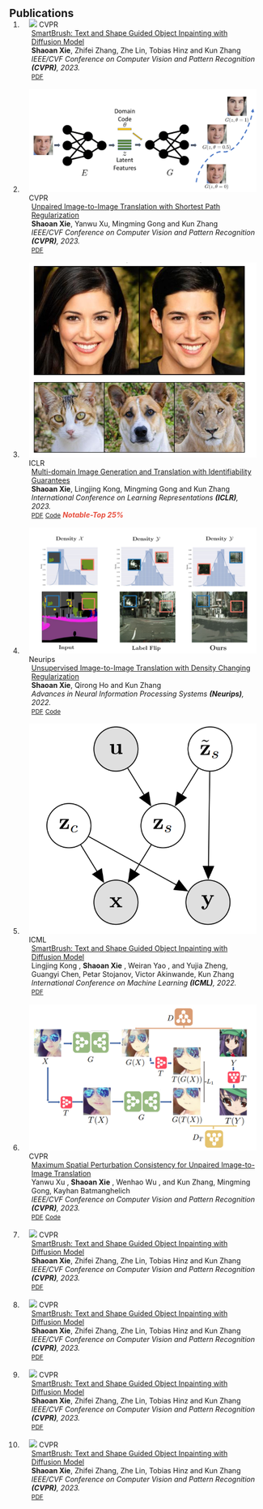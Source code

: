 <h2 id="publications" style="margin: 2px 0px -15px;">Publications</h2>

<div class="publications">
<ol class="bibliography">

<li>
<div class="pub-row">

  <div class="col-sm-3 abbr" style="position: relative;padding-right: 15px;padding-left: 15px;">
    <img src="assets/img/smartbrush_demo.gif" class="teaser img-fluid z-depth-1">
    <abbr class="badge">CVPR</abbr>
  </div>

  <div class="col-sm-9" style="position: relative;padding-right: 15px;padding-left: 20px;">
    <div class="title"><a href="https://arxiv.org/pdf/2212.05034.pdf">SmartBrush: Text and Shape Guided Object Inpainting with Diffusion Model</a></div>
    <div class="author"><strong>Shaoan Xie</strong>, Zhifei Zhang, Zhe Lin, Tobias Hinz and Kun Zhang</div>
    <div class="periodical"><em>IEEE/CVF Conference on Computer Vision and Pattern Recognition <strong>(CVPR)</strong>, 2023.</em></div>
    <div class="links">
      <a href="https://arxiv.org/pdf/2212.05034.pdf" class="btn btn-sm z-depth-0" role="button" target="_blank" style="font-size:12px;">PDF</a>    
    </div>
  </div> 
</div>
</li>
  <br>
  
  <li>
<div class="pub-row">

  <div class="col-sm-3 abbr" style="position: relative;padding-right: 15px;padding-left: 15px;">
    <img src="assets/img/santa.PNG" class="teaser img-fluid z-depth-1">
    <abbr class="badge">CVPR</abbr>
  </div>

  <div class="col-sm-9" style="position: relative;padding-right: 15px;padding-left: 20px;">
    <div class="title"><a href="https://arxiv.org/pdf/2212.05034.pdf">Unpaired Image-to-Image Translation with Shortest Path Regularization</a></div>
    <div class="author"><strong>Shaoan Xie</strong>, Yanwu Xu, Mingming Gong and Kun Zhang</div>
    <div class="periodical"><em>IEEE/CVF Conference on Computer Vision and Pattern Recognition <strong>(CVPR)</strong>, 2023.</em></div>
    <div class="links">
      <a href="https://arxiv.org/pdf/2212.05034.pdf" class="btn btn-sm z-depth-0" role="button" target="_blank" style="font-size:12px;">PDF</a>    
    </div>
  </div> 
</div>
</li>
  <br>
  
  
  <li>
<div class="pub-row">

  <div class="col-sm-3 abbr" style="position: relative;padding-right: 15px;padding-left: 15px;">
    <img src="assets/img/istylegan.PNG" class="teaser img-fluid z-depth-1">
    <abbr class="badge">ICLR</abbr>
  </div>

  <div class="col-sm-9" style="position: relative;padding-right: 15px;padding-left: 20px;">
    <div class="title"><a href="https://openreview.net/pdf?id=U2g8OGONA_V">Multi-domain Image Generation and Translation with Identifiability Guarantees</a></div>
    <div class="author"><strong>Shaoan Xie</strong>, Lingjing Kong, Mingming Gong and Kun Zhang</div>
    <div class="periodical"><em>International Conference on Learning Representations <strong>(ICLR)</strong>, 2023.</em></div>
    <div class="links">
      <a href="https://arxiv.org/pdf/2212.05034.pdf" class="btn btn-sm z-depth-0" role="button" target="_blank" style="font-size:12px;">PDF</a>    
      <a href="https://github.com/Mid-Push/i-stylegan" class="btn btn-sm z-depth-0" role="button" target="_blank" style="font-size:12px;">Code</a>
      <strong><i style="color:#e74d3c">Notable-Top 25%</i></strong>
    </div>
  </div> 
</div>
</li>
  <br>
  
  
  <li>
<div class="pub-row">

  <div class="col-sm-3 abbr" style="position: relative;padding-right: 15px;padding-left: 15px;">
    <img src="assets/img/decent.PNG" class="teaser img-fluid z-depth-1">
    <abbr class="badge">Neurips</abbr>
  </div>

  <div class="col-sm-9" style="position: relative;padding-right: 15px;padding-left: 20px;">
    <div class="title"><a href="https://openreview.net/pdf?id=RNZ8JOmNaV4">Unsupervised Image-to-Image Translation with Density Changing Regularization</a></div>
    <div class="author"><strong>Shaoan Xie</strong>, Qirong Ho and Kun Zhang</div>
    <div class="periodical"><em>Advances in Neural Information Processing Systems <strong>(Neurips)</strong>, 2022.</em></div>
    <div class="links">
      <a href="https://openreview.net/pdf?id=RNZ8JOmNaV4" class="btn btn-sm z-depth-0" role="button" target="_blank" style="font-size:12px;">PDF</a>   
      <a href="https://github.com/Mid-Push/Decent" class="btn btn-sm z-depth-0" role="button" target="_blank" style="font-size:12px;">Code</a>
    </div>
  </div> 
</div>
</li>
  <br>
  
  
  <li>
<div class="pub-row">

  <div class="col-sm-3 abbr" style="position: relative;padding-right: 15px;padding-left: 15px;">
    <img src="assets/img/imsda.PNG" class="teaser img-fluid z-depth-1">
    <abbr class="badge">ICML</abbr>
  </div>

  <div class="col-sm-9" style="position: relative;padding-right: 15px;padding-left: 20px;">
    <div class="title"><a href="https://proceedings.mlr.press/v162/kong22a/kong22a.pdf">SmartBrush: Text and Shape Guided Object Inpainting with Diffusion Model</a></div>
    <div class="author">Lingjing Kong ,  <strong>Shaoan Xie</strong> ,  Weiran Yao , and Yujia Zheng, Guangyi Chen, Petar Stojanov, Victor Akinwande, Kun Zhang</div>
    <div class="periodical"><em>International Conference on Machine Learning <strong>(ICML)</strong>, 2022.</em></div>
    <div class="links">
      <a href="https://proceedings.mlr.press/v162/kong22a/kong22a.pdf" class="btn btn-sm z-depth-0" role="button" target="_blank" style="font-size:12px;">PDF</a>    
    </div>
  </div> 
</div>
</li>
  <br>
  
  
  <li>
<div class="pub-row">

  <div class="col-sm-3 abbr" style="position: relative;padding-right: 15px;padding-left: 15px;">
    <img src="assets/img/mspc.PNG" class="teaser img-fluid z-depth-1">
    <abbr class="badge">CVPR</abbr>
  </div>

  <div class="col-sm-9" style="position: relative;padding-right: 15px;padding-left: 20px;">
    <div class="title"><a href="https://openaccess.thecvf.com/content/CVPR2022/papers/Xu_Maximum_Spatial_Perturbation_Consistency_for_Unpaired_Image-to-Image_Translation_CVPR_2022_paper.pdf">Maximum Spatial Perturbation Consistency for Unpaired Image-to-Image Translation</a></div>
    <div class="author">Yanwu Xu ,  <strong>Shaoan Xie</strong> ,  Wenhao Wu , and Kun Zhang, Mingming Gong, Kayhan Batmanghelich</div>
    <div class="periodical"><em>IEEE/CVF Conference on Computer Vision and Pattern Recognition <strong>(CVPR)</strong>, 2023.</em></div>
    <div class="links">
      <a href="https://openaccess.thecvf.com/content/CVPR2022/papers/Xu_Maximum_Spatial_Perturbation_Consistency_for_Unpaired_Image-to-Image_Translation_CVPR_2022_paper.pdf" class="btn btn-sm z-depth-0" role="button" target="_blank" style="font-size:12px;">PDF</a>    
      <a href="https://github.com/batmanlab/MSPC" class="btn btn-sm z-depth-0" role="button" target="_blank" style="font-size:12px;">Code</a>
    </div>
  </div> 
</div>
</li>
  <br>
  
  <li>
<div class="pub-row">

  <div class="col-sm-3 abbr" style="position: relative;padding-right: 15px;padding-left: 15px;">
    <img src="assets/img/smartbrush_demo.gif" class="teaser img-fluid z-depth-1">
    <abbr class="badge">CVPR</abbr>
  </div>

  <div class="col-sm-9" style="position: relative;padding-right: 15px;padding-left: 20px;">
    <div class="title"><a href="https://arxiv.org/pdf/2212.05034.pdf">SmartBrush: Text and Shape Guided Object Inpainting with Diffusion Model</a></div>
    <div class="author"><strong>Shaoan Xie</strong>, Zhifei Zhang, Zhe Lin, Tobias Hinz and Kun Zhang</div>
    <div class="periodical"><em>IEEE/CVF Conference on Computer Vision and Pattern Recognition <strong>(CVPR)</strong>, 2023.</em></div>
    <div class="links">
      <a href="https://arxiv.org/pdf/2212.05034.pdf" class="btn btn-sm z-depth-0" role="button" target="_blank" style="font-size:12px;">PDF</a>    
    </div>
  </div> 
</div>
</li>
  <br>
  
  <li>
<div class="pub-row">

  <div class="col-sm-3 abbr" style="position: relative;padding-right: 15px;padding-left: 15px;">
    <img src="assets/img/smartbrush_demo.gif" class="teaser img-fluid z-depth-1">
    <abbr class="badge">CVPR</abbr>
  </div>

  <div class="col-sm-9" style="position: relative;padding-right: 15px;padding-left: 20px;">
    <div class="title"><a href="https://arxiv.org/pdf/2212.05034.pdf">SmartBrush: Text and Shape Guided Object Inpainting with Diffusion Model</a></div>
    <div class="author"><strong>Shaoan Xie</strong>, Zhifei Zhang, Zhe Lin, Tobias Hinz and Kun Zhang</div>
    <div class="periodical"><em>IEEE/CVF Conference on Computer Vision and Pattern Recognition <strong>(CVPR)</strong>, 2023.</em></div>
    <div class="links">
      <a href="https://arxiv.org/pdf/2212.05034.pdf" class="btn btn-sm z-depth-0" role="button" target="_blank" style="font-size:12px;">PDF</a>    
    </div>
  </div> 
</div>
</li>
  <br>
  
  <li>
<div class="pub-row">

  <div class="col-sm-3 abbr" style="position: relative;padding-right: 15px;padding-left: 15px;">
    <img src="assets/img/smartbrush_demo.gif" class="teaser img-fluid z-depth-1">
    <abbr class="badge">CVPR</abbr>
  </div>

  <div class="col-sm-9" style="position: relative;padding-right: 15px;padding-left: 20px;">
    <div class="title"><a href="https://arxiv.org/pdf/2212.05034.pdf">SmartBrush: Text and Shape Guided Object Inpainting with Diffusion Model</a></div>
    <div class="author"><strong>Shaoan Xie</strong>, Zhifei Zhang, Zhe Lin, Tobias Hinz and Kun Zhang</div>
    <div class="periodical"><em>IEEE/CVF Conference on Computer Vision and Pattern Recognition <strong>(CVPR)</strong>, 2023.</em></div>
    <div class="links">
      <a href="https://arxiv.org/pdf/2212.05034.pdf" class="btn btn-sm z-depth-0" role="button" target="_blank" style="font-size:12px;">PDF</a>    
    </div>
  </div> 
</div>
</li>
  <br>
  
  <li>
<div class="pub-row">

  <div class="col-sm-3 abbr" style="position: relative;padding-right: 15px;padding-left: 15px;">
    <img src="assets/img/smartbrush_demo.gif" class="teaser img-fluid z-depth-1">
    <abbr class="badge">CVPR</abbr>
  </div>

  <div class="col-sm-9" style="position: relative;padding-right: 15px;padding-left: 20px;">
    <div class="title"><a href="https://arxiv.org/pdf/2212.05034.pdf">SmartBrush: Text and Shape Guided Object Inpainting with Diffusion Model</a></div>
    <div class="author"><strong>Shaoan Xie</strong>, Zhifei Zhang, Zhe Lin, Tobias Hinz and Kun Zhang</div>
    <div class="periodical"><em>IEEE/CVF Conference on Computer Vision and Pattern Recognition <strong>(CVPR)</strong>, 2023.</em></div>
    <div class="links">
      <a href="https://arxiv.org/pdf/2212.05034.pdf" class="btn btn-sm z-depth-0" role="button" target="_blank" style="font-size:12px;">PDF</a>    
    </div>
  </div> 
</div>
</li>
  <br>

</ol>
</div>
